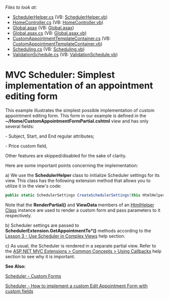 <!-- default file list -->
*Files to look at*:

* [SchedulerHelper.cs](./CS/Code/SchedulerHelper.cs) (VB: [SchedulerHelper.vb](./VB/Code/SchedulerHelper.vb))
* [HomeController.cs](./CS/Controllers/HomeController.cs) (VB: [HomeController.vb](./VB/Controllers/HomeController.vb))
* [Global.asax](./CS/Global.asax) (VB: [Global.asax](./VB/Global.asax))
* [Global.asax.cs](./CS/Global.asax.cs) (VB: [Global.asax.vb](./VB/Global.asax.vb))
* [CustomAppointmentTemplateContainer.cs](./CS/Models/CustomAppointmentTemplateContainer.cs) (VB: [CustomAppointmentTemplateContainer.vb](./VB/Models/CustomAppointmentTemplateContainer.vb))
* [Scheduling.cs](./CS/Models/Scheduling.cs) (VB: [Scheduling.vb](./VB/Models/Scheduling.vb))
* [ValidationSchedule.cs](./CS/Models/ValidationSchedule.cs) (VB: [ValidationSchedule.vb](./VB/Models/ValidationSchedule.vb))
<!-- default file list end -->
# MVC Scheduler: Simplest implementation of an appointment editing form


<p>This example illustrates the simplest possible implementation of custom appointment editing form. This form in our example is defined in the <strong>~/Home/CustomAppointmentFormPartial.cshtml</strong> view and has only several fields:</p><p></p><p>- Subject, Start, and End regular attributes;</p><p>- Price custom field,</p><p></p><p>Other features are skipped/disabled for the sake of clarity.</p><p></p><p>Here are some important points concerning the implementation:</p><p></p><p>a) We use the <strong>SchedulerHelper </strong>class to initialize Scheduler settings for its view. This class has the following extension method that allows you to utilize it in the view's code:</p><p></p>

```cs
public static SchedulerSettings CreateSchedulerSettings(this HtmlHelper htmlHelper)
```

<p></p><p>Note that the <strong>RenderPartial()</strong> and <strong>ViewData </strong>members of an <a href="http://msdn.microsoft.com/en-us/library/system.web.mvc.htmlhelper(v=vs.108).aspx">HtmlHelper Class</a> instance are used to render a custom form and pass parameters to it respectively.</p><p></p><p>b) Scheduler settings are passed to <strong>SchedulerExtension.GetAppointmentTo*()</strong> methods according to the <a href="http://documentation.devexpress.com/#AspNet/CustomDocument11629">Lesson 3 - Use Scheduler in Complex Views</a> help section.</p><p></p><p>c) As usual, the Scheduler is rendered in a separate partial view. Refer to the <a href="http://documentation.devexpress.com/#AspNet/CustomDocument9052">ASP.NET MVC Extensions > Common Concepts > Using Callbacks</a> help section to see why it is important.</p><p></p><p><strong>See Also:</strong></p><p><a href="http://demos.devexpress.com/MVC/Scheduler/CustomForms">Scheduler - Custom Forms</a></p><p><a href="https://www.devexpress.com/Support/Center/p/E4520">Scheduler - How to implement a custom Edit Appointment Form with custom fields</a></p>

<br/>



